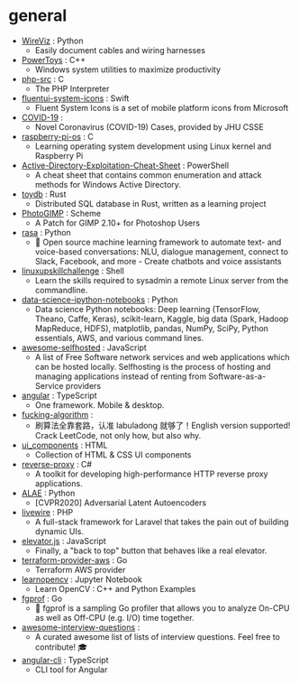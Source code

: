 # general
- [WireViz](https://github.com/formatc1702/WireViz) : Python
  - Easily document cables and wiring harnesses
- [PowerToys](https://github.com/microsoft/PowerToys) : C++
  - Windows system utilities to maximize productivity
- [php-src](https://github.com/php/php-src) : C
  - The PHP Interpreter
- [fluentui-system-icons](https://github.com/microsoft/fluentui-system-icons) : Swift
  - Fluent System Icons is a set of mobile platform icons from Microsoft
- [COVID-19](https://github.com/CSSEGISandData/COVID-19) : 
  - Novel Coronavirus (COVID-19) Cases, provided by JHU CSSE
- [raspberry-pi-os](https://github.com/s-matyukevich/raspberry-pi-os) : C
  - Learning operating system development using Linux kernel and Raspberry Pi
- [Active-Directory-Exploitation-Cheat-Sheet](https://github.com/Integration-IT/Active-Directory-Exploitation-Cheat-Sheet) : PowerShell
  - A cheat sheet that contains common enumeration and attack methods for Windows Active Directory.
- [toydb](https://github.com/erikgrinaker/toydb) : Rust
  - Distributed SQL database in Rust, written as a learning project
- [PhotoGIMP](https://github.com/Diolinux/PhotoGIMP) : Scheme
  - A Patch for GIMP 2.10+ for Photoshop Users
- [rasa](https://github.com/RasaHQ/rasa) : Python
  - 💬 Open source machine learning framework to automate text- and voice-based conversations: NLU, dialogue management, connect to Slack, Facebook, and more - Create chatbots and voice assistants
- [linuxupskillchallenge](https://github.com/snori74/linuxupskillchallenge) : Shell
  - Learn the skills required to sysadmin a remote Linux server from the commandline.
- [data-science-ipython-notebooks](https://github.com/donnemartin/data-science-ipython-notebooks) : Python
  - Data science Python notebooks: Deep learning (TensorFlow, Theano, Caffe, Keras), scikit-learn, Kaggle, big data (Spark, Hadoop MapReduce, HDFS), matplotlib, pandas, NumPy, SciPy, Python essentials, AWS, and various command lines.
- [awesome-selfhosted](https://github.com/awesome-selfhosted/awesome-selfhosted) : JavaScript
  - A list of Free Software network services and web applications which can be hosted locally. Selfhosting is the process of hosting and managing applications instead of renting from Software-as-a-Service providers
- [angular](https://github.com/angular/angular) : TypeScript
  - One framework. Mobile & desktop.
- [fucking-algorithm](https://github.com/labuladong/fucking-algorithm) : 
  - 刷算法全靠套路，认准 labuladong 就够了！English version supported! Crack LeetCode, not only how, but also why.
- [ui_components](https://github.com/bradtraversy/ui_components) : HTML
  - Collection of HTML & CSS UI components
- [reverse-proxy](https://github.com/microsoft/reverse-proxy) : C#
  - A toolkit for developing high-performance HTTP reverse proxy applications.
- [ALAE](https://github.com/podgorskiy/ALAE) : Python
  - [CVPR2020] Adversarial Latent Autoencoders
- [livewire](https://github.com/livewire/livewire) : PHP
  - A full-stack framework for Laravel that takes the pain out of building dynamic UIs.
- [elevator.js](https://github.com/tholman/elevator.js) : JavaScript
  - Finally, a "back to top" button that behaves like a real elevator.
- [terraform-provider-aws](https://github.com/terraform-providers/terraform-provider-aws) : Go
  - Terraform AWS provider
- [learnopencv](https://github.com/spmallick/learnopencv) : Jupyter Notebook
  - Learn OpenCV : C++ and Python Examples
- [fgprof](https://github.com/felixge/fgprof) : Go
  - 🚀 fgprof is a sampling Go profiler that allows you to analyze On-CPU as well as Off-CPU (e.g. I/O) time together.
- [awesome-interview-questions](https://github.com/MaximAbramchuck/awesome-interview-questions) : 
  - A curated awesome list of lists of interview questions. Feel free to contribute! 🎓
- [angular-cli](https://github.com/angular/angular-cli) : TypeScript
  - CLI tool for Angular
